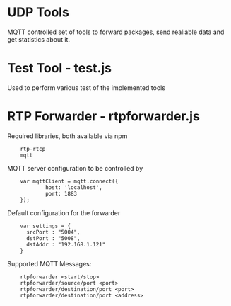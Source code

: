 # UDP Tools
MQTT controlled set of tools to forward packages, send realiable data and get statistics about it.

# Test Tool - test.js

Used to perform various test of the implemented tools

# RTP Forwarder - rtpforwarder.js

Required libraries, both available via npm

        rtp-rtcp
        mqtt

MQTT server configuration to be controlled by

        var mqttClient = mqtt.connect({
                host: 'localhost',
                port: 1883
        });

Default configuration for the forwarder

        var settings = {
          srcPort : "5004",
          dstPort : "5008",
          dstAddr : "192.168.1.121"
        }

Supported MQTT Messages:

        rtpforwarder <start/stop>
        rtpforwarder/source/port <port>
        rtpforwarder/destination/port <port>
        rtpforwarder/destination/port <address>
